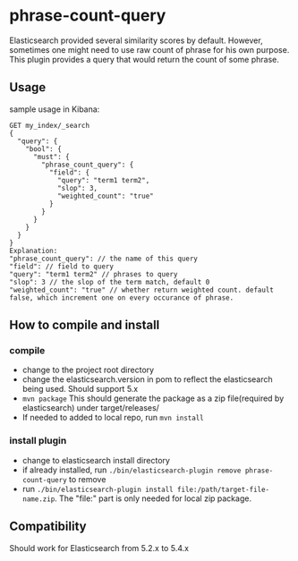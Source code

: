 # phrase-count-query

Elasticsearch provided several similarity scores by default. However, sometimes one might need to use raw count of phrase for his own purpose. This plugin provides a query that would return the count of some phrase.

## Usage

sample usage in Kibana:
```
GET my_index/_search
{
  "query": {
    "bool": {
      "must": {
        "phrase_count_query": {
          "field": {
            "query": "term1 term2",
            "slop": 3,
            "weighted_count": "true"
          }
        }
      }
    }
  }
}
Explanation:
"phrase_count_query": // the name of this query
"field": // field to query
"query": "term1 term2" // phrases to query
"slop": 3 // the slop of the term match, default 0
"weighted_count": "true" // whether return weighted count. default false, which increment one on every occurance of phrase.
```



## How to compile and install
### compile
- change to the project root directory
- change the elasticsearch.version in pom to reflect the elasticsearch being used. Should support 5.x
- `mvn package` This should generate the package as a zip file(required by elasticsearch) under target/releases/
- If needed to added to local repo, run `mvn install`
### install plugin
- change to elasticsearch install directory
- if already installed, run `./bin/elasticsearch-plugin remove phrase-count-query` to remove
- run `./bin/elasticsearch-plugin install file:/path/target-file-name.zip`. The "file:" part is only needed for local zip package.

## Compatibility
Should work for Elasticsearch from 5.2.x to 5.4.x
